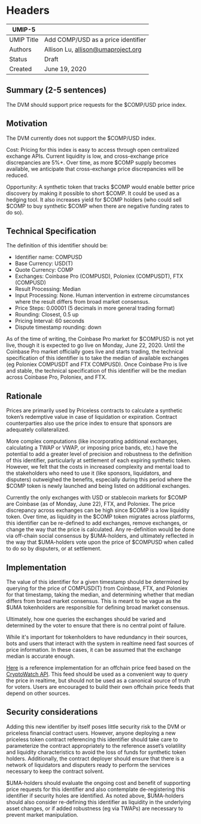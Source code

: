 # Headers
| UMIP-5     |                                                                                                                                          |
|------------|------------------------------------------------------------------------------------------------------------------------------------------|
| UMIP Title | Add COMP/USD as a price identifier                                                                                                 |
| Authors    | Allison Lu, allison@umaproject.org |
| Status     | Draft                                                                                                                                    |
| Created    | June 19, 2020                                                                                                                           |

## Summary (2-5 sentences)
The DVM should support price requests for the $COMP/USD price index. 

## Motivation
The DVM currently does not support the $COMP/USD index.

Cost: Pricing for this index is easy to access through open centralized exchange APIs. Current liquidity is low, and cross-exchange price discrepancies are 5%+. Over time, as more $COMP supply becomes available, we anticipate that cross-exchange price discrepancies will be reduced.

Opportunity: A synthetic token that tracks $COMP would enable better price discovery by making it possible to short $COMP. It could be used as a hedging tool. It also increases yield for $COMP holders (who could sell $COMP to buy synthetic $COMP when there are negative funding rates to do so).

## Technical Specification

The definition of this identifier should be:
- Identifier name: COMPUSD
- Base Currency: USD(T)
- Quote Currency: COMP
- Exchanges: Coinbase Pro (COMPUSD), Poloniex (COMPUSDT), FTX (COMPUSD)
- Result Processing: Median
- Input Processing: None. Human intervention in extreme circumstances where the result differs from broad market consensus.
- Price Steps: 0.00001 (5 decimals in more general trading format)
- Rounding: Closest, 0.5 up
- Pricing Interval: 60 seconds
- Dispute timestamp rounding: down

As of the time of writing, the Coinbase Pro market for $COMPUSD is not yet live, though it is expected to go live on Monday, June 22, 2020. Until the Coinbase Pro market officially goes live and starts trading, the technical specification of this identifier is to take the median of available exchanges (eg Poloniex COMPUSDT and FTX COMPUSD). Once Coinbase Pro is live and stable, the technical specification of this identifier will be the median across Coinbase Pro, Poloniex, and FTX.

## Rationale
Prices are primarily used by Priceless contracts to calculate a synthetic token’s redemptive value in case of liquidation or expiration. Contract counterparties also use the price index to ensure that sponsors are adequately collateralized. 

More complex computations (like incorporating additional exchanges, calculating a TWAP or VWAP, or imposing price bands, etc.) have the potential to add a greater level of precision and robustness to the definition of this identifier, particularly at settlement of each expiring synthetic token. However, we felt that the costs in increased complexity and mental load to the stakeholders who need to use it (like sponsors, liquidators, and disputers) outweighed the benefits, especially during this period where the $COMP token is newly launched and being listed on additional exchanges. 

Currently the only exchanges with USD or stablecoin markets for $COMP are Coinbase (as of Monday, June 22), FTX, and Poloniex. The price discrepancy across exchanges can be high since $COMP is a low liquidity token. Over time, as liquidity in the $COMP token migrates across platforms, this identifier can be re-defined to add exchanges, remove exchanges, or change the way that the price is calculated. Any re-definition would be done via off-chain social consensus by $UMA-holders, and ultimately reflected in the way that $UMA-holders vote upon the price of $COMPUSD when called to do so by disputers, or at settlement.


## Implementation

The value of this identifier for a given timestamp should be determined by querying for the price of COMPUSD(T) from Coinbase, FTX, and Poloniex for that timestamp, taking the median, and determining whether that median differs from broad market consensus. This is meant to be vague as the $UMA tokenholders are responsible for defining broad market consensus.

Ultimately, how one queries the exchanges should be varied and determined by the voter to ensure that there is no central point of failure.

While it's important for tokenholders to have redundancy in their sources, bots and users that interact with the system in realtime need fast sources of price information. In these cases, it can be assumed that the exchange median is accurate enough.

[Here](https://github.com/UMAprotocol/protocol/blob/master/financial-templates-lib/price-feed/CryptoWatchPriceFeed.js)
is a reference implementation for an offchain price feed based on the
[CryptoWatch API](https://docs.cryptowat.ch/rest-api/). This feed should be used as a convenient
way to query the price in realtime, but should not be used as a canonical source of truth for
voters. Users are encouraged to build their own offchain price feeds that depend on other sources.

## Security considerations
Adding this new identifier by itself poses little security risk to the DVM or priceless financial contract users. However, anyone deploying a new priceless token contract referencing this identifier should take care to parameterize the contract appropriately to the reference asset’s volatility and liquidity characteristics to avoid the loss of funds for synthetic token holders. Additionally, the contract deployer should ensure that there is a network of liquidators and disputers ready to perform the services necessary to keep the contract solvent.

$UMA-holders should evaluate the ongoing cost and benefit of supporting price requests for this identifier and also contemplate de-registering this identifier if security holes are identified. As noted above, $UMA-holders should also consider re-defining this identifier as liquidity in the underlying asset changes, or if added robustness (eg via TWAPs) are necessary to prevent market manipulation. 
